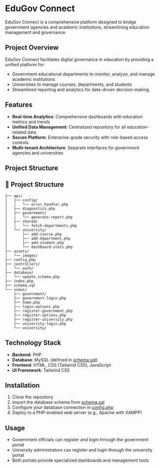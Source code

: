 # EduGov Connect

EduGov Connect is a comprehensive platform designed to bridge government agencies and academic institutions, streamlining education management and governance.

## Project Overview

EduGov Connect facilitates digital governance in education by providing a unified platform for:
- Government educational departments to monitor, analyze, and manage academic institutions
- Universities to manage courses, departments, and students
- Streamlined reporting and analytics for data-driven decision making

## Features

- **Real-time Analytics**: Comprehensive dashboards with education metrics and trends
- **Unified Data Management**: Centralized repository for all education-related data
- **Secure Platform**: Enterprise-grade security with role-based access controls
- **Multi-tenant Architecture**: Separate interfaces for government agencies and universities

## Project Structure
## 📁 Project Structure

```
├── api/
│   ├── config/
│   │   └── error_handler.php
│   ├── diagnostics.php
│   ├── government/
│   │   └── generate-report.php
│   ├── shared/
│   │   └── fetch-departments.php
│   └── university/
│       ├── add-course.php
│       ├── add-department.php
│       ├── add-student.php
│       └── dashboard-stats.php
├── assets/
│   └── images/
├── config.php
├── controllers/
│   └── auth/
├── database/
│   └── update_schema.php
├── index.php
├── schema.sql
└── views/
    ├── government/
    ├── government-login.php
    ├── home.php
    ├── login-options.php
    ├── register-government.php
    ├── register-options.php
    ├── register-university.php
    ├── university-login.php
    └── university/
```


## Technology Stack

- **Backend**: PHP
- **Database**: MySQL (defined in [schema.sql](schema.sql))
- **Frontend**: HTML, CSS (Tailwind CSS), JavaScript
- **UI Framework**: Tailwind CSS

## Installation

1. Clone the repository
2. Import the database schema from [schema.sql](schema.sql)
3. Configure your database connection in [config.php](config.php)
4. Deploy to a PHP-enabled web server (e.g., Apache with XAMPP)

## Usage

- Government officials can register and login through the government portal
- University administrators can register and login through the university portal
- Both portals provide specialized dashboards and management tools
